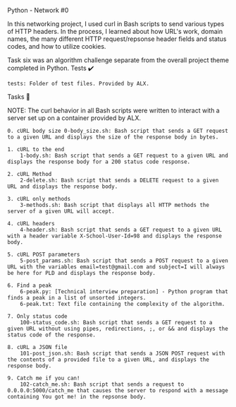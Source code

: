 Python - Network #0

In this networking project, I used curl in Bash scripts to send various types of HTTP headers. In the process, I learned about how URL's work, domain names, the many different HTTP request/repsonse header fields and status codes, and how to utilize cookies.

Task six was an algorithm challenge separate from the overall project theme completed in Python.
Tests ✔️

    tests: Folder of test files. Provided by ALX.

Tasks 📃

NOTE: The curl behavior in all Bash scripts were written to interact with a server set up on a container provided by ALX.

    0. cURL body size 0-body_size.sh: Bash script that sends a GET request to a given URL and displays the size of the response body in bytes.

    1. cURL to the end
        1-body.sh: Bash script that sends a GET request to a given URL and displays the response body for a 200 status code response.

    2. cURL Method
        2-delete.sh: Bash script that sends a DELETE request to a given URL and displays the response body.

    3. cURL only methods
        3-methods.sh: Bash script that displays all HTTP methods the server of a given URL will accept.

    4. cURL headers
        4-header.sh: Bash script that sends a GET request to a given URL with a header variable X-School-User-Id=98 and displays the response body.

    5. cURL POST parameters
        5-post_params.sh: Bash script that sends a POST request to a given URL with the variables email=test@gmail.com and subject=I will always be here for PLD and displays the response body.

    6. Find a peak
        6-peak.py: [Technical interview preparation] - Python program that finds a peak in a list of unsorted integers.
        6-peak.txt: Text file containing the complexity of the algorithm.

    7. Only status code
        100-status_code.sh: Bash script that sends a GET request to a given URL without using pipes, redirections, ;, or && and displays the status code of the response.

    8. cURL a JSON file
        101-post_json.sh: Bash script that sends a JSON POST request with the contents of a provided file to a given URL, and displays the response body.

    9. Catch me if you can!
        102-catch_me.sh: Bash script that sends a request to 0.0.0.0:5000/catch_me that causes the server to respond with a message containing You got me! in the repsonse body.


